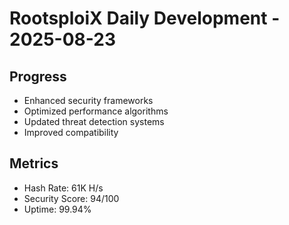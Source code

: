 ﻿# RootsploiX Daily Development - 2025-08-23

## Progress
- Enhanced security frameworks
- Optimized performance algorithms
- Updated threat detection systems
- Improved compatibility

## Metrics
- Hash Rate: 61K H/s
- Security Score: 94/100
- Uptime: 99.94%
